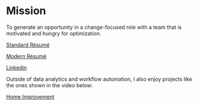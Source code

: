 # Mission

To generate an opportunity in a change-focused role with a team that is motivated and hungry for optimization. 

[Standard Résumé](Résumés/RomerBrachoStandard.pdf)

[Modern Résumé](Résumés/RomerBrachoModern.pdf)

[Linkedin](https://www.linkedin.com/in/rabracho/)

Outside of data analytics and workflow automation, I also enjoy projects like the ones shown in the video below:

[Home Improvement](https://youtu.be/-fC5ADNs1rU)
